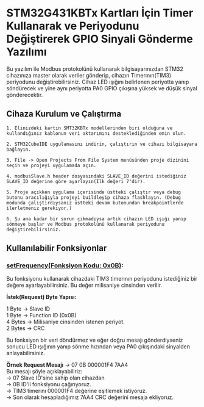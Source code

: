# STM32G431KBTx Kartları İçin Timer Kullanarak ve Periyodunu Değiştirerek GPIO Sinyali Gönderme Yazılımı

Bu yazılım ile Modbus protokolünü kullanarak bilgisayarınızdan STM32 cihazınıza master olarak veriler gönderip, cihazın Timerının(TIM3) periyodunu değiştirebilirsiniz. Cihaz LED ışığını belirlenen periyotta yanıp söndürecek ve yine aynı periyotta PA0 GPIO çıkışına yüksek ve düşük sinyal gönderecektir.

## Cihaza Kurulum ve Çalıştırma

	1. Elinizdeki kartın SMT32KBTx modellerinden biri olduğuna ve kullandığınız kablonun veri aktarımını desteklediğinden emin olun.

	2. STM32CubeIDE uygulamasını indirin, çalıştırın ve cihazı bilgisayara bağlayın.

	3. File -> Open Projects From File System menüsünden proje dizinini seçin ve projeyi uygulamada açın.

	4. modbusSlave.h header dosyasındaki SLAVE_ID değerini istediğiniz SLAVE_ID değerine göre ayarlayın(İlk değeri 7'dir).

	5. Proje açıkken uygulama içerisinde üstteki çalıştır veya debug butonu aracılığıyla projeyi buildleyip cihaza flashlayın. (Debug modunda çalıştırdıysanız üstteki devam butonundan breakpointlerde ilerletmeniz gerekiyor.)

	6. Şu ana kadar bir sorun çıkmadıysa artık cihazın LED ışığı yanıp sönmeye başlar ve Modbus protokolünü kullanarak periyodunu değiştirebilirsiniz.

## Kullanılabilir Fonksiyonlar
### <u>setFrequency(Fonksiyon Kodu: 0x0B)</u>:

Bu fonksiyonu kullanarak cihazdaki TIM3 timerının periyodunu istediğiniz bir değere ayarlayabilirsiniz. Bu değer milisaniye cinsinden verilir.

**İstek(Request) Byte Yapısı:**

1 Byte -> Slave ID<br>
1 Byte -> Function ID (0x0B)<br>
4 Bytes -> Milisaniye cinsinden istenen periyot.<br>
2 Bytes -> CRC

Bu fonksiyon bir veri döndürmez ve eğer doğru mesajı gönderdiyseniz sonucu LED ışığının yanıp sönme hızından veya PA0 çıkışındaki sinyalden anlayabilirsiniz.

**Örnek Request Mesajı** -> 07 0B 000001F4 7AA4<br>
Bu mesajı şöyle açıklayabiliriz:<br>
-> 07 Slave ID'sine sahip olan cihazdan<br>
-> 0B ID'li fonksiyonu çağırıyoruz.<br>
-> TIM3 timerını 000001F4 değerine eşitlemek istiyoruz.<br>
-> Son olarak hesapladığımız 7AA4 CRC değerini mesaja ekliyoruz.
